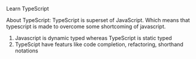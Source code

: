 Learn TypeScript

About TypeScript: 
TypeScript is superset of JavaScript. Which means that typescript is made to overcome some shortcoming of javascript.
1. Javascript is dynamic typed whereas TypeScript is static typed
2. TypeScipt have featurs like code completion, refactoring, shorthand notations


